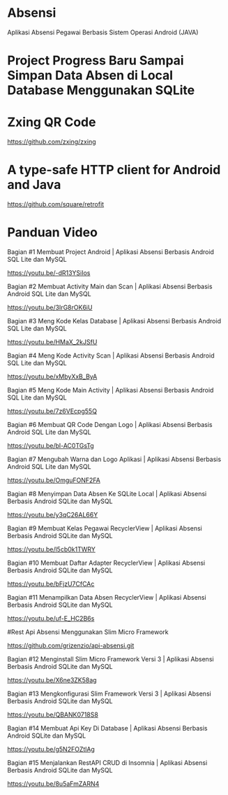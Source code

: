 # Absensi
Aplikasi Absensi Pegawai Berbasis Sistem Operasi Android (JAVA)

# Project Progress Baru Sampai Simpan Data Absen di Local Database Menggunakan SQLite

# Zxing QR Code
https://github.com/zxing/zxing

# A type-safe HTTP client for Android and Java
https://github.com/square/retrofit

# Panduan Video
Bagian #1 Membuat Project Android | Aplikasi Absensi Berbasis Android SQL Lite dan MySQL

https://youtu.be/-dR13YSiIos

Bagian #2 Membuat Activity Main dan Scan | Aplikasi Absensi Berbasis Android SQL Lite dan MySQL

https://youtu.be/3IrG8rOK6iU

Bagian #3 Meng Kode Kelas Database | Aplikasi Absensi Berbasis Android SQL Lite dan MySQL

https://youtu.be/HMaX_2kJSfU

Bagian #4 Meng Kode Activity Scan | Aplikasi Absensi Berbasis Android SQL Lite dan MySQL

https://youtu.be/xMbyXxB_ByA

Bagian #5 Meng Kode Main Activity | Aplikasi Absensi Berbasis Android SQL Lite dan MySQL

https://youtu.be/7z6VEcpg55Q

Bagian #6 Membuat QR Code Dengan Logo | Aplikasi Absensi Berbasis Android SQL Lite dan MySQL

https://youtu.be/bl-AC0TGsTg

Bagian #7 Mengubah Warna dan Logo Aplikasi | Aplikasi Absensi Berbasis Android SQL Lite dan MySQL

https://youtu.be/OmguFONF2FA

Bagian #8 Menyimpan Data Absen Ke SQLite Local | Aplikasi Absensi Berbasis Android SQLite dan MySQL

https://youtu.be/y3qC26AL66Y

Bagian #9 Membuat Kelas Pegawai RecyclerView | Aplikasi Absensi Berbasis Android SQLite dan MySQL

https://youtu.be/l5cb0k1TWRY

Bagian #10 Membuat Daftar Adapter RecyclerView | Aplikasi Absensi Berbasis Android SQLite dan MySQL

https://youtu.be/bFjzU7CfCAc

Bagian #11 Menampilkan Data Absen RecyclerView | Aplikasi Absensi Berbasis Android SQLite dan MySQL

https://youtu.be/uf-E_HC2B6s

#Rest Api Absensi Menggunakan Slim Micro Framework

https://github.com/grizenzio/api-absensi.git

Bagian #12 Menginstall Slim Micro Framework Versi 3 | Aplikasi Absensi Berbasis Android SQLite dan MySQL

https://youtu.be/X6ne3ZK58ag

Bagian #13 Mengkonfigurasi Slim Framework Versi 3 | Aplikasi Absensi Berbasis Android SQLite dan MySQL

https://youtu.be/QBANK0718S8

Bagian #14 Membuat Api Key Di Database | Aplikasi Absensi Berbasis Android SQLite dan MySQL

https://youtu.be/g5N2FOZtlAg

Bagian #15 Menjalankan RestAPI CRUD di Insomnia | Aplikasi Absensi Berbasis Android SQLite dan MySQL

https://youtu.be/8u5aFmZARN4
